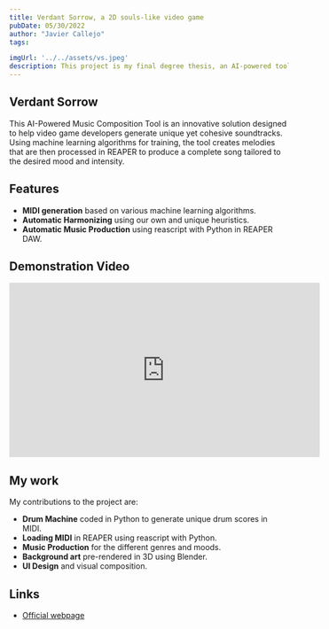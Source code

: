 ```yaml
---
title: Verdant Sorrow, a 2D souls-like video game
pubDate: 05/30/2022
author: "Javier Callejo"
tags:

imgUrl: '../../assets/vs.jpeg'
description: This project is my final degree thesis, an AI-powered tool for automatic music composition designed for video games. It enables game developers to create music for their games without any prior musical knowledge. I developed this alongside three classmates.
---
```


## Verdant Sorrow

This AI-Powered Music Composition Tool is an innovative solution designed to help video game developers generate unique yet cohesive soundtracks. Using machine learning algorithms for training, the tool creates melodies that are then processed in REAPER to produce a complete song tailored to the desired mood and intensity.

## Features

- **MIDI generation** based on various machine learning algorithms.
- **Automatic Harmonizing** using our own and unique heuristics.
- **Automatic Music Production** using reascript with Python in REAPER DAW.

## Demonstration Video

<iframe width="560" height="315" src="https://www.youtube.com/embed/wy2dkw1P5j0?si=dFIZooE-7Dv9K4ZF" title="YouTube video player" frameborder="0" allow="accelerometer; autoplay; clipboard-write; encrypted-media; gyroscope; picture-in-picture; web-share" referrerpolicy="strict-origin-when-cross-origin" allowfullscreen></iframe>

## My work

My contributions to the project are:
- **Drum Machine** coded in Python to generate unique drum scores in MIDI.
- **Loading MIDI** in REAPER using reascript with Python.
- **Music Production** for the different genres and moods.
- **Background art** pre-rendered in 3D using Blender.
- **UI Design** and visual composition.

## Links

- [Official webpage](https://xuppap-inc.github.io/VerdantSorrow/)
